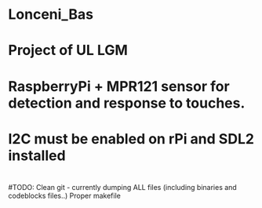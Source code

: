 # Lonceni_Bas
#
# Project of UL LGM
#
# RaspberryPi + MPR121 sensor for detection and response to touches. 
# I2C must be enabled on rPi and SDL2 installed
#
#TODO: Clean git - currently dumping ALL files (including binaries and codeblocks files..) Proper makefile